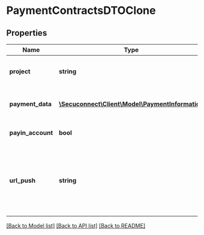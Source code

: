 # PaymentContractsDTOClone

## Properties
Name | Type | Description | Notes
------------ | ------------- | ------------- | -------------
**project** | **string** | Name of the project (must be unique) | [optional] 
**payment_data** | [**\Secuconnect\Client\Model\PaymentInformation**](PaymentInformation.md) | Merchants bank account for the payout | [optional] 
**payin_account** | **bool** | Pay in account | [optional] [default to false]
**url_push** | **string** | The default URL where your service listen for push notifications of the secuconnect service | [optional] 

[[Back to Model list]](../README.md#documentation-for-models) [[Back to API list]](../README.md#documentation-for-api-endpoints) [[Back to README]](../README.md)


